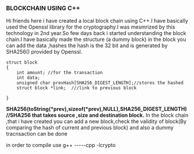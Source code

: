 ### BLOCKCHAIN USING C++
Hi friends here i have created a local block chain using C++.I have basically used the Openssl library for the cryptography.I 
was mesmrized by this technology in 2nd year.So few days back i started understanding the block chain.I have basically made the 
structure (a dummy block) in the block you can add the data ,hashes the hash is the 32 bit and is generated by SHA256() 
provided by Openssl.

```
struct block
{
	int amount; //for the transaction
	int data;
	unsigned char prevHash[SHA256_DIGEST_LENGTH];//stores the hashed 
	struct block *link;  ///link to previous block 
  
}

```
__SHA256(toString(*prev),sizeof(*prev),NULL),SHA256_DIGEST_LENGTH) //SHA256 that takes source ,size and destination block.__
In the block chain ,that i have created you can add a new block,check the validity of block(By comparing the hash of current and previous block) 
and also a dummy tracnsaction can be done

in order to compile use
g++ -----cpp -lcrypto
